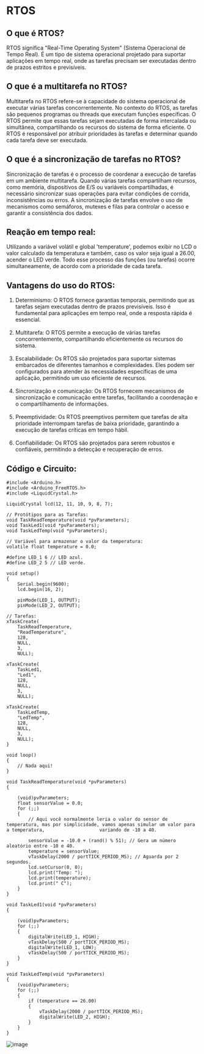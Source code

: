<h1>RTOS</h1>

<h2>O que é RTOS?</h2>

<p>RTOS significa "Real-Time Operating System" (Sistema Operacional de Tempo Real). É um tipo de sistema operacional projetado para suportar aplicações em tempo real, onde as tarefas precisam ser executadas dentro de prazos estritos e previsíveis.

<h2>O que é a multitarefa no RTOS?</h2>

<p>Multitarefa no RTOS refere-se à capacidade do sistema operacional de executar várias tarefas concorrentemente. No contexto do RTOS, as tarefas são pequenos programas ou threads que executam funções específicas. O RTOS permite que essas tarefas sejam executadas de forma intercalada ou simultânea, compartilhando os recursos do sistema de forma eficiente. O RTOS é responsável por atribuir prioridades às tarefas e determinar quando cada tarefa deve ser executada.

<h2>O que é a sincronização de tarefas no RTOS?</h2>

<p>Sincronização de tarefas é o processo de coordenar a execução de tarefas em um ambiente multitarefa. Quando várias tarefas compartilham recursos, como memória, dispositivos de E/S ou variáveis compartilhadas, é necessário sincronizar suas operações para evitar condições de corrida, inconsistências ou erros. A sincronização de tarefas envolve o uso de mecanismos como semáforos, mutexes e filas para controlar o acesso e garantir a consistência dos dados.

<h2>Reação em tempo real:</h2>

<p>Utilizando a variável volátil e global 'temperature', podemos exibir no LCD o valor calculado da temperatura e também, caso os valor seja igual a 26.00, acender o LED verde. Todo esse processo das funções (ou tarefas) ocorre simultaneamente, de acordo com a prioridade de cada tarefa. 

<h2>Vantagens do uso do RTOS:</h2>

<ol>
<li>Determinismo: O RTOS fornece garantias temporais, permitindo que as tarefas sejam executadas dentro de prazos previsíveis. Isso é fundamental para aplicações em tempo real, onde a resposta rápida é essencial.</li>
<br>
<li>Multitarefa: O RTOS permite a execução de várias tarefas concorrentemente, compartilhando eficientemente os recursos do sistema.</li>
<br>
<li>Escalabilidade: Os RTOS são projetados para suportar sistemas embarcados de diferentes tamanhos e complexidades. Eles podem ser configurados para atender às necessidades específicas de uma aplicação, permitindo um uso eficiente de recursos.</li>
<br>
<li>Sincronização e comunicação: Os RTOS fornecem mecanismos de sincronização e comunicação entre tarefas, facilitando a coordenação e o compartilhamento de informações.</li>
<br>
<li>Preemptividade: Os RTOS preemptivos permitem que tarefas de alta prioridade interrompam tarefas de baixa prioridade, garantindo a execução de tarefas críticas em tempo hábil.</li>
<br>
<li>Confiabilidade: Os RTOS são projetados para serem robustos e confiáveis, permitindo a detecção e recuperação de erros.</li>
</ol>

<h2>Código e Circuito:</h2>

    #include <Arduino.h>
    #include <Arduino_FreeRTOS.h>
    #include <LiquidCrystal.h>

    LiquidCrystal lcd(12, 11, 10, 9, 8, 7);

    // Protótipos para as Tarefas:
    void TaskReadTemperature(void *pvParameters);
    void TaskLed1(void *pvParameters);
    void TaskLedTemp(void *pvParameters);

    // Variável para armazenar o valor da temperatura:
    volatile float temperature = 0.0;

    #define LED_1 6 // LED azul.
    #define LED_2 5 // LED verde. 

    void setup()
    {
        Serial.begin(9600);
        lcd.begin(16, 2);

        pinMode(LED_1, OUTPUT);
        pinMode(LED_2, OUTPUT);

    // Tarefas:
    xTaskCreate(
        TaskReadTemperature,
        "ReadTemperature",
        128,
        NULL,
        3,
        NULL);

    xTaskCreate(
        TaskLed1,
        "Led1",
        128,
        NULL,
        3,
        NULL);

    xTaskCreate(
        TaskLedTemp,
        "LedTemp",
        128,
        NULL,
        3,
        NULL);
    }

    void loop()
    {
        // Nada aqui!
    }

    void TaskReadTemperature(void *pvParameters)
    {

        (void)pvParameters;
        float sensorValue = 0.0;
        for (;;)
        {
            // Aqui você normalmente leria o valor do sensor de temperatura, mas por simplicidade, vamos apenas simular um valor para a temperatura,                    variando de -10 a 40.

            sensorValue = -10.0 + (rand() % 51); // Gera um número aleatório entre -10 e 40.
            temperature = sensorValue;
            vTaskDelay(2000 / portTICK_PERIOD_MS); // Aguarda por 2 segundos.
            lcd.setCursor(0, 0);
            lcd.print("Temp: ");
            lcd.print(temperature);
            lcd.print(" C");
        }
    }
  
    void TaskLed1(void *pvParameters)
    {

        (void)pvParameters;
        for (;;)
        {
            digitalWrite(LED_1, HIGH);
            vTaskDelay(500 / portTICK_PERIOD_MS);
            digitalWrite(LED_1, LOW);
            vTaskDelay(500 / portTICK_PERIOD_MS);
        }
    }

    void TaskLedTemp(void *pvParameters)
    {
        (void)pvParameters;
        for (;;)
        {
            if (temperature == 26.00)
            {
                vTaskDelay(2000 / portTICK_PERIOD_MS);
                digitalWrite(LED_2, HIGH);
            }
        }
    }

![image](https://github.com/MatheusChiapetti/RTOS/assets/110207330/2736a044-d050-47e1-8e7d-340928c914cd)

